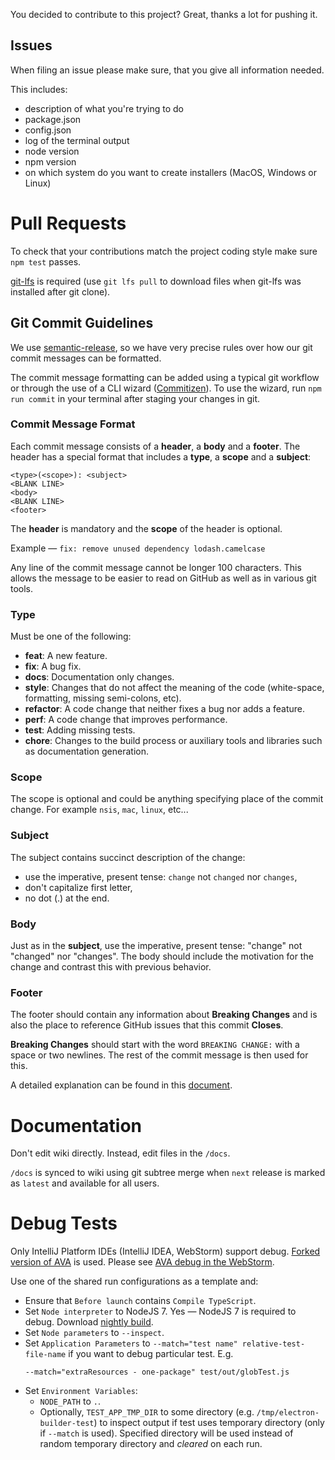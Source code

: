 You decided to contribute to this project? Great, thanks a lot for pushing it.

## Issues

When filing an issue please make sure, that you give all information needed.

This includes:

- description of what you're trying to do
- package.json
- config.json
- log of the terminal output
- node version
- npm version
- on which system do you want to create installers (MacOS, Windows or Linux)

# Pull Requests
To check that your contributions match the project coding style make sure `npm test` passes.

[git-lfs](https://git-lfs.github.com) is required (use `git lfs pull` to download files when git-lfs was installed after git clone).

## Git Commit Guidelines
We use [semantic-release](https://github.com/semantic-release/semantic-release), so we have very precise rules over how our git commit messages can be formatted.

The commit message formatting can be added using a typical git workflow or through the use of a CLI wizard ([Commitizen](https://github.com/commitizen/cz-cli)).
To use the wizard, run `npm run commit` in your terminal after staging your changes in git.

### Commit Message Format
Each commit message consists of a **header**, a **body** and a **footer**.  The header has a special
format that includes a **type**, a **scope** and a **subject**:

```
<type>(<scope>): <subject>
<BLANK LINE>
<body>
<BLANK LINE>
<footer>
```

The **header** is mandatory and the **scope** of the header is optional.

Example — `fix: remove unused dependency lodash.camelcase`

Any line of the commit message cannot be longer 100 characters. This allows the message to be easier to read on GitHub as well as in various git tools.

### Type
Must be one of the following:

* **feat**: A new feature.
* **fix**: A bug fix.
* **docs**: Documentation only changes.
* **style**: Changes that do not affect the meaning of the code (white-space, formatting, missing semi-colons, etc).
* **refactor**: A code change that neither fixes a bug nor adds a feature.
* **perf**: A code change that improves performance.
* **test**: Adding missing tests.
* **chore**: Changes to the build process or auxiliary tools and libraries such as documentation generation.

### Scope
The scope is optional and could be anything specifying place of the commit change. For example `nsis`, `mac`, `linux`, etc...

### Subject
The subject contains succinct description of the change:

* use the imperative, present tense: `change` not `changed` nor `changes`,
* don't capitalize first letter,
* no dot (.) at the end.

### Body
Just as in the **subject**, use the imperative, present tense: "change" not "changed" nor "changes".
The body should include the motivation for the change and contrast this with previous behavior.

### Footer
The footer should contain any information about **Breaking Changes** and is also the place to reference GitHub issues that this commit **Closes**.

**Breaking Changes** should start with the word `BREAKING CHANGE:` with a space or two newlines. The rest of the commit message is then used for this.

A detailed explanation can be found in this [document](https://docs.google.com/document/d/1QrDFcIiPjSLDn3EL15IJygNPiHORgU1_OOAqWjiDU5Y/edit#).

# Documentation

Don't edit wiki directly. Instead, edit files in the `/docs`.

`/docs` is synced to wiki using git subtree merge when `next` release is marked as `latest` and available for all users.

# Debug Tests

Only IntelliJ Platform IDEs (IntelliJ IDEA, WebStorm) support debug. [Forked version of AVA](https://github.com/avajs/ava/pull/874) is used. Please see [AVA debug in the WebStorm](https://www.youtube.com/watch?v=C75UwuZXI98&feature=youtu.be).

Use one of the shared run configurations as a template and:

* Ensure that `Before launch` contains `Compile TypeScript`.
* Set `Node interpreter` to NodeJS 7. Yes — NodeJS 7 is required to debug. Download [nightly build](https://nodejs.org/download/nightly/).
* Set `Node parameters` to `--inspect`.
* Set `Application Parameters` to `--match="test name" relative-test-file-name` if you want to debug particular test. E.g.
  ```
  --match="extraResources - one-package" test/out/globTest.js
  ```
* Set `Environment Variables`:
  * `NODE_PATH` to `.`.
  * Optionally, `TEST_APP_TMP_DIR` to some directory (e.g. `/tmp/electron-builder-test`) to inspect output if test uses temporary directory (only if `--match` is used). Specified directory will be used instead of random temporary directory and *cleared* on each run.
